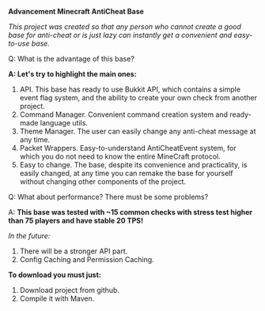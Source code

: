 **Advancement Minecraft AntiCheat Base**

_This project was created so that any person who cannot create a good base for anti-cheat or is just lazy can instantly get a convenient and easy-to-use base._

Q: What is the advantage of this base?

**A: Let's try to highlight the main ones:**
1) API. This base has ready to use Bukkit API, which contains a simple event flag system, and the ability to create your own check from another project.
2) Command Manager. Convenient command creation system and ready-made language utils.
3) Theme Manager. The user can easily change any anti-cheat message at any time.
4) Packet Wrappers. Easy-to-understand AntiCheatEvent system, for which you do not need to know the entire MineCraft protocol.
5) Easy to change. The base, despite its convenience and practicality, is easily changed, at any time you can remake the base for yourself without changing other components of the project.

Q: What about performance? There must be some problems?

A: **This base was tested with ~15 common checks with stress test higher than 75 players and have stable 20 TPS!**

_In the future:_
1) There will be a stronger API part.
2) Config Caching and Permission Caching.

**To download you must just:**
1) Download project from github.
2) Compile it with Maven.
